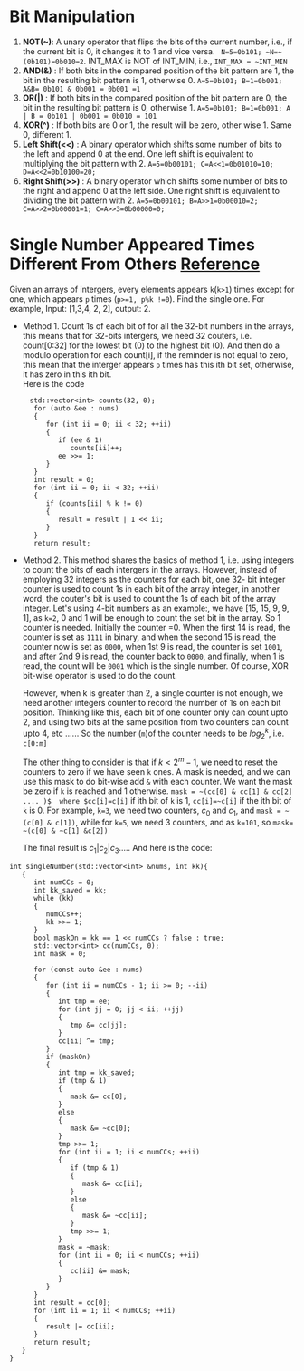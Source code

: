 # Bit Manipulation 
1. **NOT(~)**: A unary operator that flips the bits of the current number, i.e., if the current bit is 0, it changes it to 1 and vice versa. ` N=5=0b101; ~N=~(0b101)=0b010=2`. INT_MAX is NOT of INT_MIN, i.e., `INT_MAX = ~INT_MIN`
2. **AND(&)** : If both bits in the compared position of the bit pattern are 1, the bit in the resulting bit pattern is 1, otherwise 0. `A=5=0b101; B=1=0b001; A&B= 0b101 & 0b001 = 0b001 =1`
3. **OR(|)** : If both bits in the compared position of the bit pattern are 0, the bit in the resulting bit pattern is 0, otherwise 1. `A=5=0b101; B=1=0b001; A | B = 0b101 | 0b001 = 0b010 = 101`
4. **XOR(^)** : If both bits are 0 or 1, the result will be zero, other wise 1. Same 0, different 1. 
5. **Left Shift(<<)** : A binary operator which shifts some number of bits to the left and append 0 at the end.  One left shift is equivalent to multiplying the bit pattern with 2. `A=5=0b00101; C=A<<1=0b01010=10; D=A<<2=0b10100=20;`
6. **Right Shift(>>)** : A binary operator which shifts some number of bits to the right and append 0 at the left side. One right shift is equivalent to dividing the bit pattern with 2. `A=5=0b00101; B=A>>1=0b00010=2; C=A>>2=0b00001=1; C=A>>3=0b00000=0;` 

# Single Number Appeared Times Different From Others [Reference](https://leetcode.com/problems/single-number-ii/solutions/43295/detailed-explanation-and-generalization-of-the-bitwise-operation-method-for-single-numbers/)

Given an arrays of intergers, every elements appears `k`(`k>1`) times except for one, which appears `p` times (`p>=1, p%k !=0`). Find the single one. For example, Input: [1,3,4, 2, 2], output: 2. 
- Method 1. Count 1s of each bit of for all the 32-bit numbers in the arrays, this means that for 32-bits intergers, we need 32 couters, i.e. count[0:32] for the lowest bit (0) to the highest bit (0). And then do a modulo operation for each count[i], if the reminder is not equal to zero, this mean that the interger appears `p` times has this ith bit set, otherwise, it has zero in this ith bit.   
Here is the code 
```
     std::vector<int> counts(32, 0); 
      for (auto &ee : nums)
      {
         for (int ii = 0; ii < 32; ++ii)
         {
            if (ee & 1)
               counts[ii]++;
            ee >>= 1;
         }
      }
      int result = 0;
      for (int ii = 0; ii < 32; ++ii)
      {
         if (counts[ii] % k != 0)
         {
            result = result | 1 << ii;
         }
      }
      return result;
```

-   Method 2. This method shares the basics of method 1, i.e. using integers to count the bits of each intergers in the arrays. However, instead of employing 32 integers as the counters for each bit, one 32- bit integer counter is used to count 1s in each bit of the array integer, in another word, the couter's bit is used to count the 1s of each bit of the array integer. Let's using 4-bit numbers as an example:, we have [15, 15, 9, 9, 1], as `k=2`, 0 and 1 will be enough to count the set bit in the array. So 1 counter is needed. Initially the counter =0.  When the first 14 is read, the counter is set as `1111` in binary, and when the second 15 is read, the counter now is set as `0000`, when 1st 9 is read, the counter is set `1001`, and after 2nd 9 is read, the counter back to `0000`, and finally, when 1 is read, the count will be `0001` which is the single number. Of course, XOR bit-wise operator is used to do the count. 

    However, when k is greater than 2, a single counter is not enough, we need another integers counter to record the number of 1s on each bit position. Thinking like this, each bit of one counter only can count upto 2, and using two bits at the same position from two counters can count upto 4, etc ...... So the number (`m`)of the counter needs to be $log_2^k$, i.e. `c[0:m]`

    The other thing to consider is that if $k <2^m-1$, we need to reset the counters to zero if we have seen `k` ones.   A mask is needed, and we can use this mask to do bit-wise add `&` with each counter. We want the mask be zero if `k` is reached and 1 otherwise. `mask = ~(cc[0] & cc[1] & cc[2] .... )$  where $cc[i]=c[i]` if ith bit of `k` is 1, `cc[i]=~c[i]` if the ith bit of `k` is 0. For example, `k=3`, we need two counters, $c_0$ and $c_1$, and `mask = ~(c[0] & c[1])`, while for `k=5`, we need 3 counters, and as `k=101`, so `mask= ~(c[0] & ~c[1] &c[2])` 

    The final result is $c_1 | c_2 | c_3 ....$. And here is the code:
```
int singleNumber(std::vector<int> &nums, int kk){
   {
      int numCCs = 0;
      int kk_saved = kk;
      while (kk)
      {
         numCCs++;
         kk >>= 1;
      }
      bool maskOn = kk == 1 << numCCs ? false : true;
      std::vector<int> cc(numCCs, 0);
      int mask = 0;

      for (const auto &ee : nums)
      {
         for (int ii = numCCs - 1; ii >= 0; --ii)
         {
            int tmp = ee;
            for (int jj = 0; jj < ii; ++jj)
            {
               tmp &= cc[jj];
            }
            cc[ii] ^= tmp;
         }
         if (maskOn)
         {
            int tmp = kk_saved;
            if (tmp & 1)
            {
               mask &= cc[0];
            }
            else
            {
               mask &= ~cc[0];
            }
            tmp >>= 1;
            for (int ii = 1; ii < numCCs; ++ii)
            {
               if (tmp & 1)
               {
                  mask &= cc[ii];
               }
               else
               {
                  mask &= ~cc[ii];
               }
               tmp >>= 1;
            }
            mask = ~mask;
            for (int ii = 0; ii < numCCs; ++ii)
            {
               cc[ii] &= mask;
            }
         }
      }
      int result = cc[0];
      for (int ii = 1; ii < numCCs; ++ii)
      {
         result |= cc[ii];
      }
      return result;
   }
}
```